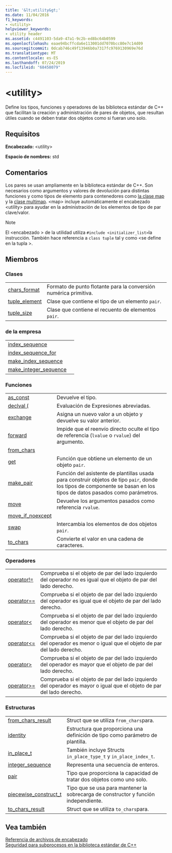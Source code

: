 ```yaml
---
title: '&lt;utility&gt;'
ms.date: 11/04/2016
f1_keywords:
- <utility>
helpviewer_keywords:
- utility header
ms.assetid: c4491103-5da9-47a1-9c2b-ed8bc64b0599
ms.openlocfilehash: eaae94bcffcda6e113001dd7070bcc80e7c14d09
ms.sourcegitcommit: 0dcab746c49f13946b0a7317fc9769130969e76d
ms.translationtype: MT
ms.contentlocale: es-ES
ms.lasthandoff: 07/24/2019
ms.locfileid: "68458079"
---
```

# <a name="ltutilitygt"></a>&lt;utility&gt;

Define los tipos, funciones y operadores de las biblioteca estándar de C++ que facilitan la creación y administración de pares de objetos, que resultan útiles cuando se deben tratar dos objetos como si fueran uno solo.

## <a name="requirements"></a>Requisitos

**Encabezado:** \<utility>

**Espacio de nombres:** std

## <a name="remarks"></a>Comentarios

Los pares se usan ampliamente en la biblioteca estándar de C++. Son necesarios como argumentos y valores de devolución para distintas funciones y como tipos de elemento para contenedores como [la clase map](../standard-library/map-class.md) y la [clase multimap](../standard-library/multimap-class.md). \<map> incluye automáticamente el encabezado \<utility> para ayudar en la administración de los elementos de tipo de par clave/valor.

> [!NOTE]
> El \<encabezado > de la utilidad utiliza `#include <initializer_list>`la instrucción. También hace referencia a `class tuple` tal y como \<se define en la tupla >.

## <a name="members"></a>Miembros

### <a name="classes"></a>Clases

|||
|-|-|
|[chars_format](../standard-library/chars-format-class.md)|Formato de punto flotante para la conversión numérica primitiva.|
|[tuple_element](../standard-library/tuple-element-class-tuple.md)|Clase que contiene el tipo de un elemento `pair`.|
|[tuple_size](../standard-library/tuple-size-class-tuple.md)|Clase que contiene el recuento de elementos `pair`.|

### <a name="objects"></a>de la empresa

|||
|-|-|
|[index_sequence](../standard-library/utility-functions.md#index_sequence)||
|[index_sequence_for](../standard-library/utility-functions.md#index_sequence_for)||
|[make_index_sequence](../standard-library/utility-functions.md#make_index_sequence)||
|[make_integer_sequence](../standard-library/utility-functions.md#make_integer_sequence)||

### <a name="functions"></a>Funciones

|||
|-|-|
|[as_const](../standard-library/utility-functions.md#asconst)|Devuelve el tipo.|
|[declval (](../standard-library/utility-functions.md#declval)|Evaluación de Expresiones abreviadas.|
|[exchange](../standard-library/utility-functions.md#exchange)|Asigna un nuevo valor a un objeto y devuelve su valor anterior.|
|[forward](../standard-library/utility-functions.md#forward)|Impide que el reenvío directo oculte el tipo de referencia (`lvalue` o `rvalue`) del argumento.|
|[from_chars](../standard-library/utility-functions.md#from_chars)||
|[get](../standard-library/utility-functions.md#get)|Función que obtiene un elemento de un objeto `pair`.|
|[make_pair](../standard-library/utility-functions.md#make_pair)|Función del asistente de plantillas usada para construir objetos de tipo `pair`, donde los tipos de componente se basan en los tipos de datos pasados como parámetros.|
|[move](../standard-library/utility-functions.md#move)|Devuelve los argumentos pasados como referencia `rvalue`.|
|[move_if_noexcept](../standard-library/utility-functions.md#moveif)||
|[swap](../standard-library/utility-functions.md#swap)|Intercambia los elementos de dos objetos `pair`.|
|[to_chars](../standard-library/utility-functions.md#to_chars)|Convierte el valor en una cadena de caracteres.|

### <a name="operators"></a>Operadores

|||
|-|-|
|[operator!=](../standard-library/utility-operators.md#op_neq)|Comprueba si el objeto de par del lado izquierdo del operador no es igual que el objeto de par del lado derecho.|
|[operator==](../standard-library/utility-operators.md#op_eq_eq)|Comprueba si el objeto de par del lado izquierdo del operador es igual que el objeto de par del lado derecho.|
|[operator\<](../standard-library/utility-operators.md#op_lt)|Comprueba si el objeto de par del lado izquierdo del operador es menor que el objeto de par del lado derecho.|
|[operator\<=](../standard-library/utility-operators.md#op_gt_eq)|Comprueba si el objeto de par del lado izquierdo del operador es menor o igual que el objeto de par del lado derecho.|
|[operator>](../standard-library/utility-operators.md#op_gt)|Comprueba si el objeto de par del lado izquierdo del operador es mayor que el objeto de par del lado derecho.|
|[operator>=](../standard-library/utility-operators.md#op_gt_eq)|Comprueba si el objeto de par del lado izquierdo del operador es mayor o igual que el objeto de par del lado derecho.|

### <a name="structs"></a>Estructuras

|||
|-|-|
|[from_chars_result](../standard-library/from-chars-result-structure.md)|Struct que se utiliza `from_chars`para.|
|[identity](../standard-library/identity-structure.md)|Estructura que proporciona una definición de tipo como parámetro de plantilla.|
|[in_place_t](../standard-library/in-place-t-struct.md)|También incluye Structs `in_place_type_t` y `in_place_index_t`.|
|[integer_sequence](../standard-library/integer-sequence-class.md)|Representa una secuencia de enteros.|
|[pair](../standard-library/pair-structure.md)|Tipo que proporciona la capacidad de tratar dos objetos como uno solo.|
|[piecewise_construct_t](../standard-library/piecewise-construct-t-structure.md)|Tipo que se usa para mantener la sobrecarga de constructor y función independiente.|
|[to_chars_result](../standard-library/to-chars-result-structure.md)|Struct que se utiliza `to_chars`para.|

## <a name="see-also"></a>Vea también

[Referencia de archivos de encabezado](../standard-library/cpp-standard-library-header-files.md)\
[Seguridad para subprocesos en la biblioteca estándar de C++](../standard-library/thread-safety-in-the-cpp-standard-library.md)
